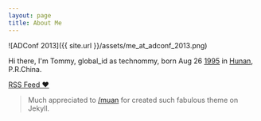 ```yaml
---
layout: page
title: About Me
---
```


![ADConf 2013]({{ site.url }}/assets/me_at_adconf_2013.png)

Hi there, I'm Tommy, global_id as technommy, born Aug 26 <a href="http://en.wikipedia.org/wiki/1995" target="_blank">1995</a> in <a href="http://en.wikipedia.org/wiki/Hunan" target="_blank">Hunan</a>, P.R.China.

<a href="https://technommy.github.io/feed.xml" target="_blank" class="big-button gray">RSS Feed &hearts;</a>

> Much appreciated to [/muan](https://github.com/muan) for created such fabulous theme on Jekyll.
